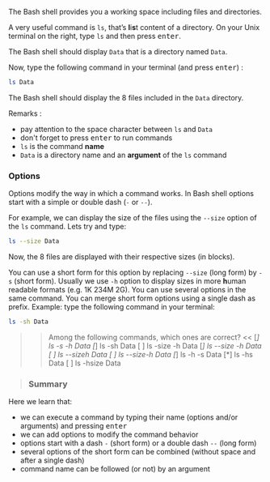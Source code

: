 The Bash shell provides you a working space including files and directories.

A very useful command is `ls`, that’s **l**i**s**t content of a directory.
On your Unix terminal on the right, type `ls` and then press <kbd>enter</kbd>.

The Bash shell should display `Data` that is a directory named `Data`.

Now, type the following command in your terminal (and press <kbd>enter</kbd>) :

```bash
ls Data
```

The Bash shell should display the 8 files included in the `Data` directory.

Remarks : 
* pay attention to the space character between `ls` and `Data`
* don't forget to press <kbd>enter</kbd> to run commands
* `ls` is the command **name**
* `Data` is a directory name and an **argument** of the `ls` command

### Options

Options modify the way in which a command works.
In Bash shell options start with a simple or double dash (`-` or `--`).

For example, we can display the size of the files using the `--size` option of the `ls` command. 
Lets try and type: 

```bash
ls --size Data
```

Now, the 8 files are displayed with their respective sizes (in blocks). 

You can use a short form for this option by replacing `--size` (long form) by `-s` (short form).
Usually we use `-h` option to display sizes in more **h**uman readable formats (e.g. 1K 234M 2G). 
You can use several options in the same command.
You can merge short form options using a single dash as prefix.
Example: type the following command in your terminal:

```bash
ls -sh Data
```

>> Among the following commands, which ones are correct? <<
[*] ls -s -h Data
[*] ls -sh Data
[ ] ls -size -h Data
[*] ls --size -h Data
[ ] ls --sizeh Data
[ ] ls --size-h Data
[*] ls -h -s Data
[*] ls -hs Data
[ ] ls -hsize Data


> ### Summary

Here we learn that:
- we can execute a command by typing their name (options and/or arguments) and pressing <kbd>enter</kbd>
- we can add options to modify the command behavior
- options start with a dash `-` (short form) or a double dash `--` (long form)
- several options of the short form can be combined (without space and after a single dash)
- command name can be followed (or not) by an argument

